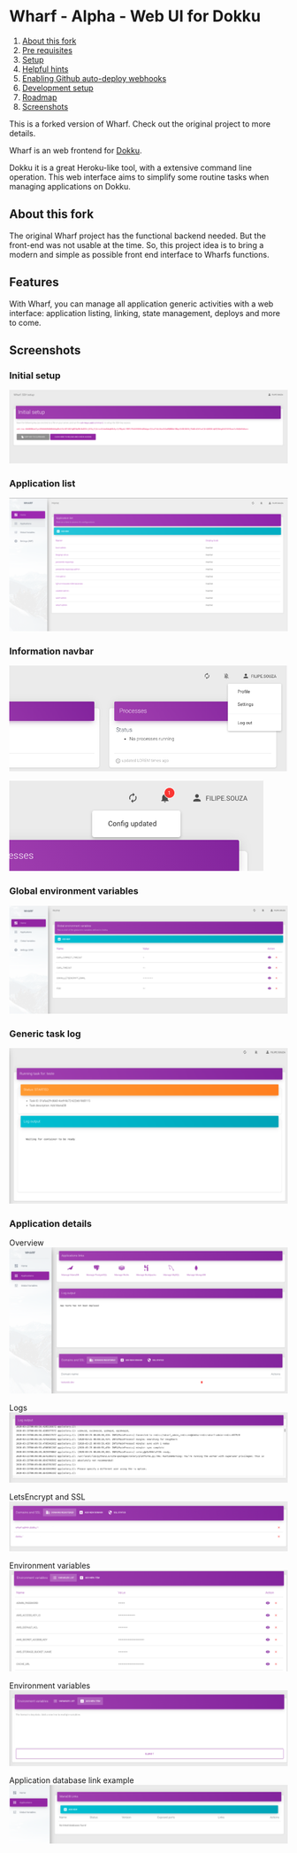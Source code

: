 # Wharf - Alpha - Web UI for Dokku

1. [About this fork](#about-this-fork)
2. [Pre requisites](#pre-requisites)
3. [Setup](#setup)
4. [Helpful hints](#helpful-hints)
5. [Enabling Github auto-deploy webhooks](#enabling-github-auto-deploy-webhooks)
6. [Development setup](#development-setup)
7. [Roadmap](#roadmap)
8. [Screenshots](#screenshots)

This is a forked version of Wharf. Check out the original project to more details.

Wharf is an web frontend for [Dokku](http://dokku.viewdocs.io/dokku/). 

Dokku it is a great Heroku-like tool, with a extensive command line operation. This web interface aims to 
simplify some routine tasks when managing applications on Dokku.


## About this fork

The original Wharf project has the functional backend needed. But the front-end was not usable at the time. So, this project
idea is to bring a modern and simple as possible front end interface to Wharfs functions.

## Features

With Wharf, you can manage all application generic activities with a web interface: application listing,
linking, state management, deploys and more to come.

## Screenshots

### Initial setup
![](screenshots/ssh_key_setup.png)

### Application list
![](screenshots/app_list.png)

### Information navbar
![](screenshots/navbar.png)

![](screenshots/navbar_notification.png)

### Global environment variables
![](screenshots/global_env_var_list.png)

### Generic task log
![](screenshots/generic_task_log_view.png)

### Application details

Overview
![](screenshots/app_details_overview.png)

Logs
![](screenshots/app_log_output.png)

LetsEncrypt and SSL
![](screenshots/app_domains_ssl.png)

Environment variables
![](screenshots/app_env_vars.png)

Environment variables
![](screenshots/app_env_vars_form.png)

Application database link example
![](screenshots/app_specific_linking.png)

